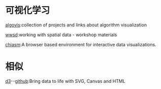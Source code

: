 # 可视化学习
[algovis](https://github.com/enjalot/algovis):collection of projects and links about algorithm visualization 

[wwsd](https://github.com/enjalot/wwsd):working with spatial data - workshop materials 

[chiasm](https://github.com/chiasm-project/chiasm):A browser based environment for interactive data visualizations.

# 相似

[d3](https://d3js.org/)--[github](https://github.com/d3/d3):Bring data to life with SVG, Canvas and HTML
